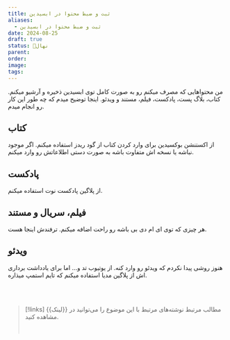 ```yaml
---
title: ثبت و ضبط محتوا در ابسیدین
aliases:
  - ثبت و ضبط محتوا در ابسیدین
date: 2024-08-25
draft: true
status: 🌱نهال
parent: 
order: 
image: 
tags:
---
```

من محتواهایی که مصرف میکنم رو به صورت کامل توی ابسیدین ذخیره و آرشیو میکنم. کتاب، بلاگ پست، پادکست، فیلم، مستند و ویدئو. اینجا توضیح میدم که چه طور این کار رو انجام میدم.

## کتاب
از اکستنشن بوکسیدین برای وارد کردن کتاب از گود ریدز استفاده میکنم. اگر موجود نباشه یا نسخه اش متفاوت باشه به صورت دستی اطلاعاتش رو وارد میکنم.

## پادکست
از پلاگین پادکست نوت استفاده میکنم.

## فیلم، سریال و مستند
هر چیزی که توی ای ام دی بی باشه رو راحت اضافه میکنم. ترفندش اینجا هست.

## ویدئو
هنوز روشی پیدا نکردم که ویدئو رو وارد کنه. از یوتیوب تد و...
اما برای یادداشت برداری اش از پلاگین مدیا استفاده میکنم که تایم استمپ میذاره.












<br/><br/>

> [!links] مطالب مرتبط
> نوشته‌های مرتبط با این موضوع را می‌توانید در {{لینک}} مشاهده کنید.
> 
> <br/>
